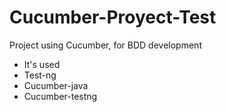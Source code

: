 # Cucumber-Proyect-Test

Project using Cucumber, for BDD development

* It's used
* Test-ng
* Cucumber-java
* Cucumber-testng

